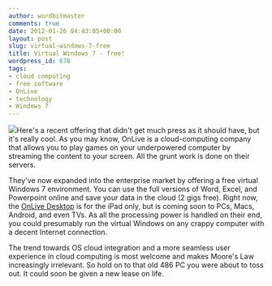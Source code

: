 ```yaml
---
author: wordbitmaster
comments: true
date: 2012-01-26 04:43:05+00:00
layout: post
slug: virtual-windows-7-free
title: Virtual Windows 7 - free!
wordpress_id: 678
tags:
- cloud computing
- free software
- OnLive
- technology
- Windows 7
---
```


![](http://media.tumblr.com/tumblr_ly0ly7YQIg1qfn08u.jpg)Here's a recent offering that didn't get much press as it should have, but it's really cool. As you may know, OnLive is a cloud-computing company that allows you to play games on your underpowered computer by streaming the content to your screen. All the grunt work is done on their servers.




They've now expanded into the enterprise market by offering a free virtual Windows 7 environment. You can use the full versions of Word, Excel, and Powerpoint online and save your data in the cloud (2 gigs free). Right now, the [OnLive Desktop](http://desktop.onlive.com/) is for the iPad only, but is coming soon to PCs, Macs, Android, and even TVs. As all the processing power is handled on their end, you could presumably run the virtual Windows on any crappy computer with a decent Internet connection.




The trend towards OS cloud integration and a more seamless user experience in cloud computing is most welcome and makes Moore's Law increasingly irrelevant. So hold on to that old 486 PC you were about to toss out. It could soon be given a new lease on life.
